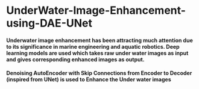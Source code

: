 # UnderWater-Image-Enhancement-using-DAE-UNet
#### Underwater image enhancement has been attracting much attention due to its significance in marine engineering and aquatic robotics. Deep learning models are used which takes raw under water images as input and gives corresponding enhanced images as output.
#### Denoising AutoEncoder with Skip Connections from Encoder to Decoder (inspired from UNet) is used to Enhance the Under water images
